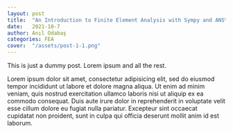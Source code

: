 ```yaml
---
layout: post
title:  "An Introduction to Finite Element Analysis with Sympy and ANSYS APDL"
date:   2021-10-7
author: Anıl Odabaş
categories: FEA
cover:  "/assets/post-1-1.png"
---
```


This is just a dummy post. Lorem ipsum and all the rest.

Lorem ipsum dolor sit amet, consectetur adipisicing elit, sed do eiusmod
tempor incididunt ut labore et dolore magna aliqua. Ut enim ad minim veniam,
quis nostrud exercitation ullamco laboris nisi ut aliquip ex ea commodo
consequat. Duis aute irure dolor in reprehenderit in voluptate velit esse
cillum dolore eu fugiat nulla pariatur. Excepteur sint occaecat cupidatat non
proident, sunt in culpa qui officia deserunt mollit anim id est laborum.
